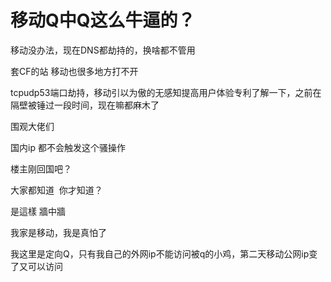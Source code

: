 # 移动Q中Q这么牛逼的？


移动没办法，现在DNS都劫持的，换啥都不管用

套CF的站 移动也很多地方打不开

tcpudp53端口劫持，移动引以为傲的无感知提高用户体验专利了解一下，之前在隔壁被锤过一段时间，现在嘛都麻木了<img src="static/image/smiley/default/lol.gif" smilieid="12" border="0" alt="" />

围观大佬们

国内ip 都不会触发这个骚操作

楼主刚回国吧？

大家都知道&nbsp;&nbsp;你才知道？

是這樣 牆中牆

我家是移动，我是真怕了

我这里是定向Q，只有我自己的外网ip不能访问被q的小鸡，第二天移动公网ip变了又可以访问<img id="aimg_KJHt8" onclick="zoom(this, this.src, 0, 0, 0)" class="zoom" src="https://cdn.jsdelivr.net/gh/hishis/forum-master/public/images/patch.gif" onmouseover="img_onmouseoverfunc(this)" onload="thumbImg(this)" border="0" alt="" />
